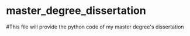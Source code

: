 # master_degree_dissertation

#This file will provide the python code of my master degree's dissertation
